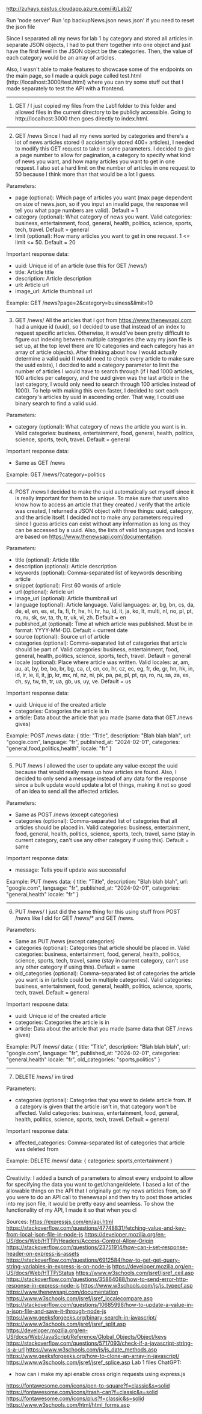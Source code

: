 http://zuhays.eastus.cloudapp.azure.com/iit/Lab2/

Run 'node server'
Run 'cp backupNews.json news.json' if you need to reset the json file

Since I separated all my news for lab 1 by category and stored all articles in separate JSON objects, I had to put them together into one object and just have the first level in the JSON object be the categories. Then, the value of each category would be an array of articles.

Also, I wasn't able to make features to showcase some of the endpoints on the main page, so I made a quick page called test.html (http://localhost:3000/test.html) where you can try some stuff out that I made separately to test the API with a frontend.

---------------------------------------------------------------------------------------------------------------------------

1. GET /
I just copied my files from the Lab1 folder to this folder and allowed files in the current directory to be publicly accessible. Going to http://localhost:3000 then goes directly to index.html.

---------------------------------------------------------------------------------------------------------------------------

2. GET /news
Since I had all my news sorted by categories and there's a lot of news articles stored (I accidentally stored 400+ articles), I needed to modify this GET request to take in some parameters. I decided to give a page number to allow for pagination, a category to specify what kind of news you want, and how many articles you want to get in one request. I also set a hard limit on the number of articles in one request to 50 because I think more than that would be a lot I guess.

  Parameters:
  - page (optional): Which page of articles you want (max page dependent on size of news.json, so if you input an invalid page, the response will tell you what page numbers are valid). Default = 1
  - category (optional): What category of news you want. Valid categories: business, entertainment, food, general, health, politics, science, sports, tech, travel. Default = general
  - limit (optional): How many articles you want to get in one request. 1 <= limit <= 50. Default = 20
  
  Important response data:
  - uuid: Unique id of an article (use this for GET /news/<uuid>)
  - title: Article title
  - description: Article description
  - url: Article url
  - image_url: Article thumbnail url

  Example: 
  GET /news?page=2&category=business&limit=10

---------------------------------------------------------------------------------------------------------------------------

3. GET /news/<uuid>
All the articles that I got from https://www.thenewsapi.com had a unique id (uuid), so I decided to use that instead of an index to request specific articles. Otherwise, it would've been pretty difficult to figure out indexing between multiple categories (the way my json file is set up, at the top level there are 10 categories and each category has an array of article objects). After thinking about how I would actually determine a valid uuid (I would need to check every article to make sure the uuid exists), I decided to add a category parameter to limit the number of articles I would have to search through (if I had 1000 articles, 100 articles per category, and the uuid given was the last article in the last category, I would only need to search through 100 articles instead of 1000). To help with making this even faster, I decided to sort each category's articles by uuid in ascending order. That way, I could use binary search to find a valid uuid.

  Parameters:
  - category (optional): What category of news the article you want is in. Valid categories: business, entertainment, food, general, health, politics, science, sports, tech, travel. Default = general
  
  Important response data:
  - Same as GET /news

  Example: 
  GET /news/<uuid>?category=politics

---------------------------------------------------------------------------------------------------------------------------

4. POST /news
I decided to make the uuid automatically set myself since it is really important for them to be unique. To make sure that users also know how to access an article that they created / verify that the article was created, I returned a JSON object with three things: uuid, category, and the article itself. I decided not to make any parameters required since I guess articles can exist without any information as long as they can be accessed by a uuid. Also, the lists of valid languages and locales are based on https://www.thenewsapi.com/documentation.

  Parameters:
  - title (optional): Article title
  - description (optional): Article description
  - keywords (optional): Comma-separated list of keywords describing article
  - snippet (optional): First 60 words of article
  - url (optional): Article url
  - image_url (optional): Article thumbnail url
  - language (optional): Article language. Valid languages: ar, bg, bn, cs, da, de, el, en, es, et, fa, fi, fr, he, hi, hr, hu, id, it, ja, ko, lt, multi, nl, no, pl, pt, ro, ru, sk, sv, ta, th, tr, uk, vi, zh. Default = en
  - published_at (optional): Time at which article was published. Must be in format: YYYY-MM-DD. Default = current date
  - source (optional): Source url of article
  - categories (optional): Comma-separated list of categories that article should be part of. Valid categories: business, entertainment, food, general, health, politics, science, sports, tech, travel. Default = general
  - locale (optional): Place where article was written. Valid locales: ar, am, au, at, by, be, bo, br, bg, ca, cl, cn, co, hr, cz, ec, eg, fr, de, gr, hn, hk, in, id, ir, ie, il, it, jp, kr, mx, nl, nz, ni, pk, pa, pe, pl, pt, qa, ro, ru, sa, za, es, ch, sy, tw, th, tr, ua, gb, us, uy, ve. Default = us

  Important response data:
  - uuid: Unique id of the created article
  - categories: Categories the article is in
  - article: Data about the article that you made (same data that GET /news gives)

  Example:
  POST /news
  data: {
    title: "Title",
    description: "Blah blah blah",
    url: "google.com",
    language: "fr",
    published_at: "2024-02-01",
    categories: "general,food,politics,health",
    locale: "fr"
  }

---------------------------------------------------------------------------------------------------------------------------

5. PUT /news
I allowed the user to update any value except the uuid because that would really mess up how articles are found. Also, I decided to only send a message instead of any data for the response since a bulk update would update a lot of things, making it not so good of an idea to send all the affected articles.

  Parameters:
  - Same as POST /news (except categories)
  - categories (optional): Comma-separated list of categories that all articles should be placed in. Valid categories: business, entertainment, food, general, health, politics, science, sports, tech, travel, same (stay in current category, can't use any other category if using this). Default = same

  Important response data:
  - message: Tells you if update was successful

  Example:
  PUT /news
  data: {
    title: "Title",
    description: "Blah blah blah",
    url: "google.com",
    language: "fr",
    published_at: "2024-02-01",
    categories: "general,health"
    locale: "fr"
  }

---------------------------------------------------------------------------------------------------------------------------

6. PUT /news/<uuid>
I just did the same thing for this using stuff from POST /news like I did for GET /news/* and GET /news.

  Parameters:
  - Same as PUT /news (except categories)
  - categories (optional): Categories that article should be placed in. Valid categories: business, entertainment, food, general, health, politics, science, sports, tech, travel, same (stay in current category, can't use any other category if using this). Default = same
  - old_categories (optional): Comma-separated list of categories the article you want is in (article could be in multiple categories). Valid categories: business, entertainment, food, general, health, politics, science, sports, tech, travel. Default = general

  Important resposne data:
  - uuid: Unique id of the created article
  - categories: Categories the article is in
  - article: Data about the article that you made (same data that GET /news gives)

  Example:
  PUT /news/<uuid>
  data: {
    title: "Title",
    description: "Blah blah blah",
    url: "google.com",
    language: "fr",
    published_at: "2024-02-01",
    categories: "general,health"
    locale: "fr",
    old_categories: "sports,politics"
  }

---------------------------------------------------------------------------------------------------------------------------

7. DELETE /news/<uuid>
im tired

  Parameters:
  - categories (optional): Categories that you want to delete article from. If a category is given that the article isn't in, that category won't be affected. Valid categories: business, entertainment, food, general, health, politics, science, sports, tech, travel. Default = general

  Important response data:
  - affected_categories: Comma-separated list of categories that article was deleted from

  Example:
  DELETE /news/<uuid>
  data: {
    categories: sports,entertainment
  }

---------------------------------------------------------------------------------------------------------------------------

Creativity:
I added a bunch of parameters to almost every endpoint to allow for specifying the data you want to get/change/delete. I based a lot of the allowable things on the API that I originally got my news articles from, so if you were to do an API call to thenewsapi and then try to post those articles into my json file, it would be pretty easy and seamless. To show the functionality of my API, I made it so that when you cl


Sources:
https://expressjs.com/en/api.html
https://stackoverflow.com/questions/47748831/fetching-value-and-key-from-local-json-file-in-node-js
https://developer.mozilla.org/en-US/docs/Web/HTTP/Headers/Access-Control-Allow-Origin
https://stackoverflow.com/questions/23751914/how-can-i-set-response-header-on-express-js-assets
https://stackoverflow.com/questions/6912584/how-to-get-get-query-string-variables-in-express-js-on-node-js
https://developer.mozilla.org/en-US/docs/Web/HTTP/Status
https://www.w3schools.com/jsref/jsref_ceil.asp
https://stackoverflow.com/questions/35864088/how-to-send-error-http-response-in-express-node-js
https://www.w3schools.com/js/js_typeof.asp
https://www.thenewsapi.com/documentation
https://www.w3schools.com/jsref/jsref_localecompare.asp
https://stackoverflow.com/questions/10685998/how-to-update-a-value-in-a-json-file-and-save-it-through-node-js
https://www.geeksforgeeks.org/binary-search-in-javascript/
https://www.w3schools.com/jsref/jsref_split.asp
https://developer.mozilla.org/en-US/docs/Web/JavaScript/Reference/Global_Objects/Object/keys
https://stackoverflow.com/questions/5717093/check-if-a-javascript-string-is-a-url
https://www.w3schools.com/js/js_date_methods.asp
https://www.geeksforgeeks.org/how-to-clone-an-array-in-javascript/
https://www.w3schools.com/jsref/jsref_splice.asp
Lab 1 files
ChatGPT:
- how can i make my api enable cross origin requests using express.js

https://fontawesome.com/icons/pen-to-square?f=classic&s=solid
https://fontawesome.com/icons/trash-can?f=classic&s=solid
https://fontawesome.com/icons/plus?f=classic&s=solid
https://www.w3schools.com/html/html_forms.asp